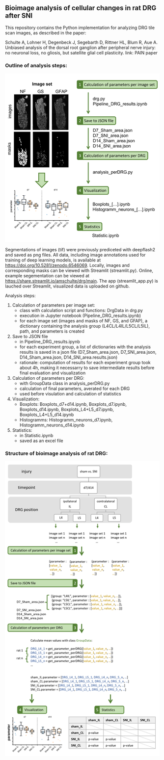 ## Bioimage analysis of cellular changes in rat DRG after SNI
This repository contains the Python implementation for analyzing DRG tile scan images, as described in the paper:

Schulte A, Lohner H, Degenbeck J, Segebarth D, Rittner HL, Blum R, Aue A. Unbiased analysis of the dorsal root ganglion after peripheral nerve injury: no neuronal loss, no gliosis, but satellite glial cell plasticity.
link: PAIN paper

### Outline of analysis steps:
<a href="url"><img src="https://github.com/AmSchulte/DRG/blob/main/analysis_graph.png" width="600" ></a>


Segmentations of images (tif) were previously prediceted with deepflash2 and saved as png files.
All data, including image annotations used for training of deep learning models, is available at https://doi.org/10.5281/zenodo.6546069.
Locally, images and corresponding masks can be viewed with Streamlit (streamlit.py).
Online, example segementation can be viewed at https://share.streamlit.io/amschulte/drg/main.
The app (streamlit_app.py) is lauched over Streamlit, visualized data is uploaded on github.

Analysis steps:
1. Calculation of parameters per image set:
   - class with calculation script and functions: DrgData in drg.py
   - execution in Jupyter notebook (Pipeline_DRG_results.ipynb)
   - for each image set (images and masks of NF, GS, and GFAP), a dictionary containing the analysis group (L4CL/L4IL/L5CL/L5IL), path, and parameters is created
2. Save to JSON file
   - in Pipeline_DRG_results.ipynb
   - for each experiment group, a list of dictionaries with the analysis results is saved in a json file (D7_Sham_area.json, D7_SNI_area.json, D14_Sham_area.json, D14_SNI_area.results.json)
   - rationale: computation of results for each experiment group took about 4h, making it necessarry to save intermediate results before final evaluation and visualization 
3. Calculation of parameters per DRG:
   - with GroupData class in analysis_perDRG.py
   - calculation of final parameters, averated for each DRG
   - used before visulation and calculation of statistics
4. Visualization:
   - Boxplots: Boxplots_d7+d14.ipynb, Boxplots_d7.ipynb, Boxplots_d14.ipynb, Boxplots_L4+L5_d7.ipynb, Boxplots_L4+L5_d14.ipynb 
   - Histogramms: Histogramm_neurons_d7.ipynb, Histogramm_neurons_d14.ipynb 
5. Statistics:
   - in Statistic.ipynb
   - saved as an excel file



### Structure of bioimage analysis of rat DRG:
<a href="url"><img src="https://github.com/AmSchulte/DRG/blob/main/analysis_details_graph.png" width="800" ></a>
